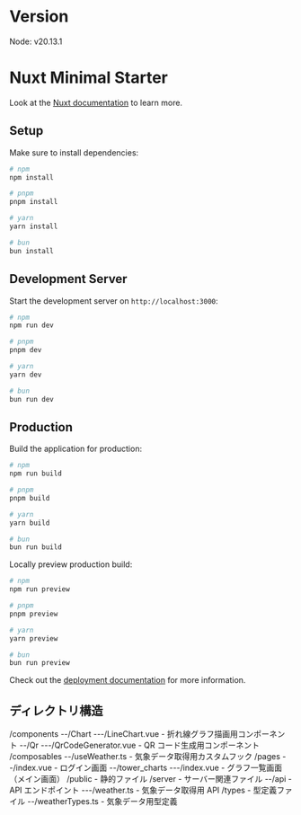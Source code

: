 # Version

Node: v20.13.1

# Nuxt Minimal Starter

Look at the [Nuxt documentation](https://nuxt.com/docs/getting-started/introduction) to learn more.

## Setup

Make sure to install dependencies:

```bash
# npm
npm install

# pnpm
pnpm install

# yarn
yarn install

# bun
bun install
```

## Development Server

Start the development server on `http://localhost:3000`:

```bash
# npm
npm run dev

# pnpm
pnpm dev

# yarn
yarn dev

# bun
bun run dev
```

## Production

Build the application for production:

```bash
# npm
npm run build

# pnpm
pnpm build

# yarn
yarn build

# bun
bun run build
```

Locally preview production build:

```bash
# npm
npm run preview

# pnpm
pnpm preview

# yarn
yarn preview

# bun
bun run preview
```

Check out the [deployment documentation](https://nuxt.com/docs/getting-started/deployment) for more information.

## ディレクトリ構造

/components
--/Chart
---/LineChart.vue - 折れ線グラフ描画用コンポーネント
--/Qr
---/QrCodeGenerator.vue - QR コード生成用コンポーネント
/composables
--/useWeather.ts - 気象データ取得用カスタムフック
/pages
--/index.vue - ログイン画面
--/tower_charts
---/index.vue - グラフ一覧画面（メイン画面）
/public - 静的ファイル
/server - サーバー関連ファイル
--/api - API エンドポイント
---/weather.ts - 気象データ取得用 API
/types - 型定義ファイル
--/weatherTypes.ts - 気象データ用型定義
